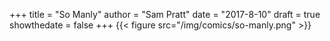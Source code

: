 +++
title = "So Manly"
author = "Sam Pratt"
date = "2017-8-10"
draft = true
showthedate = false
+++
{{< figure src="/img/comics/so-manly.png" >}}